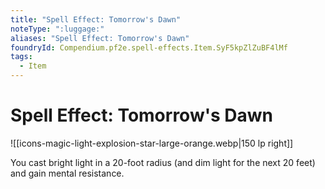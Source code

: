 ```yaml
---
title: "Spell Effect: Tomorrow's Dawn"
noteType: ":luggage:"
aliases: "Spell Effect: Tomorrow's Dawn"
foundryId: Compendium.pf2e.spell-effects.Item.SyF5kpZlZuBF4lMf
tags:
  - Item
---
```


# Spell Effect: Tomorrow's Dawn
![[icons-magic-light-explosion-star-large-orange.webp|150 lp right]]

You cast bright light in a 20-foot radius (and dim light for the next 20 feet) and gain mental resistance.
